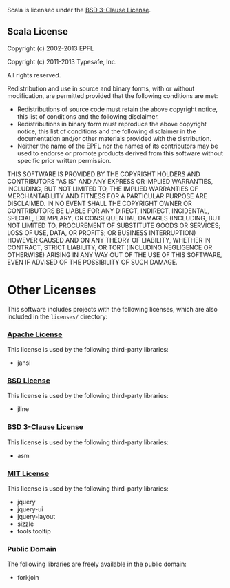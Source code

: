 Scala is licensed under the [BSD 3-Clause License](http://opensource.org/licenses/BSD-3-Clause).

## Scala License

Copyright (c) 2002-2013 EPFL

Copyright (c) 2011-2013 Typesafe, Inc.

All rights reserved.

Redistribution and use in source and binary forms, with or without modification,
are permitted provided that the following conditions are met:

  * Redistributions of source code must retain the above copyright notice,
    this list of conditions and the following disclaimer.
  * Redistributions in binary form must reproduce the above copyright notice,
    this list of conditions and the following disclaimer in the documentation
    and/or other materials provided with the distribution.
  * Neither the name of the EPFL nor the names of its contributors
    may be used to endorse or promote products derived from this software
    without specific prior written permission.

THIS SOFTWARE IS PROVIDED BY THE COPYRIGHT HOLDERS AND CONTRIBUTORS
"AS IS" AND ANY EXPRESS OR IMPLIED WARRANTIES, INCLUDING, BUT NOT
LIMITED TO, THE IMPLIED WARRANTIES OF MERCHANTABILITY AND FITNESS FOR
A PARTICULAR PURPOSE ARE DISCLAIMED. IN NO EVENT SHALL THE COPYRIGHT OWNER OR
CONTRIBUTORS BE LIABLE FOR ANY DIRECT, INDIRECT, INCIDENTAL, SPECIAL,
EXEMPLARY, OR CONSEQUENTIAL DAMAGES (INCLUDING, BUT NOT LIMITED TO,
PROCUREMENT OF SUBSTITUTE GOODS OR SERVICES; LOSS OF USE, DATA, OR
PROFITS; OR BUSINESS INTERRUPTION) HOWEVER CAUSED AND ON ANY THEORY OF
LIABILITY, WHETHER IN CONTRACT, STRICT LIABILITY, OR TORT (INCLUDING
NEGLIGENCE OR OTHERWISE) ARISING IN ANY WAY OUT OF THE USE OF THIS
SOFTWARE, EVEN IF ADVISED OF THE POSSIBILITY OF SUCH DAMAGE.

# Other Licenses

This software includes projects with the following licenses,
which are also included in the `licenses/` directory:

### [Apache License](http://www.apache.org/licenses/LICENSE-2.0.html)
This license is used by the following third-party libraries:

  * jansi

### [BSD License](http://www.opensource.org/licenses/bsd-license.php)
This license is used by the following third-party libraries:

  * jline

### [BSD 3-Clause License](http://opensource.org/licenses/BSD-3-Clause)
This license is used by the following third-party libraries:

  * asm

### [MIT License](http://www.opensource.org/licenses/MIT)
This license is used by the following third-party libraries:

  * jquery
  * jquery-ui
  * jquery-layout
  * sizzle
  * tools tooltip

### Public Domain
The following libraries are freely available in the public domain:

  * forkjoin

